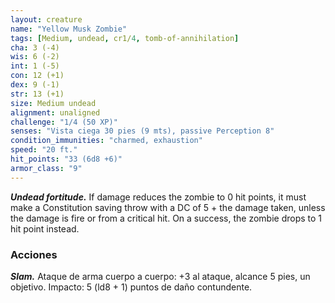 ```yaml
---
layout: creature
name: "Yellow Musk Zombie"
tags: [Medium, undead, cr1/4, tomb-of-annihilation]
cha: 3 (-4)
wis: 6 (-2)
int: 1 (-5)
con: 12 (+1)
dex: 9 (-1)
str: 13 (+1)
size: Medium undead
alignment: unaligned
challenge: "1/4 (50 XP)"
senses: "Vista ciega 30 pies (9 mts), passive Perception 8"
condition_immunities: "charmed, exhaustion"
speed: "20 ft."
hit_points: "33 (6d8 +6)"
armor_class: "9"
---
```


***Undead fortitude.*** If damage reduces the zombie to 0 hit points, it must make a Constitution saving throw with a DC of 5 + the damage taken, unless the damage is fire or from a critical hit. On a success, the zombie drops to 1 hit point instead.

### Acciones

***Slam.*** Ataque de arma cuerpo a cuerpo: +3 al ataque, alcance 5 pies, un objetivo. Impacto: 5 (ld8 + 1) puntos de daño contundente.